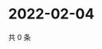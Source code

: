 # 2022-02-04

共 0 条

<!-- BEGIN WEIBO -->
<!-- 最后更新时间 Fri Feb 04 2022 04:09:20 GMT+0800 (China Standard Time) -->

<!-- END WEIBO -->
